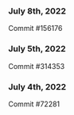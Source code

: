 ### July 8th, 2022

Commit #156176

### July 5th, 2022

Commit #314353


### July 4th, 2022

Commit #72281
